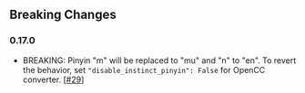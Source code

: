 ## Breaking Changes

### 0.17.0

* BREAKING: Pinyin "m" will be replaced to "mu" and "n" to "en". To revert the behavior, set `"disable_instinct_pinyin": False` for OpenCC converter. [[#29](https://github.com/outloudvi/mw2fcitx/issues/29)]